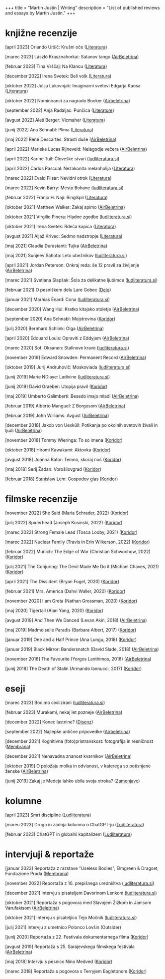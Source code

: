+++
title = "Martin Justin | Writing"
description = "List of published reviews and essays by Martin Justin."
+++

# knjižne recenzije

[april 2023] Orlando Uršič: Krušni oče ([Literatura](https://www.ludliteratura.si/knjigarna/revije/382/))

[marec 2023] László Krasznahorkai: Satanov tango ([AirBeletrina](https://www.airbeletrina.si/clanek/anatomija-razpadanja))

[februar 2023] Tina Vrščaj: Na Klancu ([Literatura](https://www.ludliteratura.si/revija/379-380/))

[december 2022] Irena Svetek: Beli volk ([Literatura](https://www.ludliteratura.si/revija/377-378/))

[oktober 2022] Julija Lukovnjak: Imaginarni svetovi Edgarja Kaosa ([Literatura](https://www.ludliteratura.si/revija/376/))

[oktober 2022] Nominiranci za nagrado Booker ([Airbeletrina](http://www.airbeletrina.si/clanek/o-cem-govorijo-romani-ki-se-potegujejo-za-nagrado-booker))

[september 2022] Anja Radaljac: Punčica ([Literature](https://www.ludliteratura.si/revija/375/))

[avgust 2022] Aleš Berger: Vicmaher ([Literatura](https://www.ludliteratura.si/revija/374/))

[junij 2022] Ana Schnabl: Plima ([Literatura](https://www.ludliteratura.si/revija/372-373/))

[maj 2022] René Descartes: Strasti duše ([AirBeletrina](http://www.airbeletrina.si/clanek/descartesove-strasti))

[april 2022] Marieke Lucas Rijneveld: Nelagodje večera ([AirBeletrina](http://www.airbeletrina.si/clanek/zrkla-kot-frnikole))

[april 2022] Karine Tuil: Človeške stvari ([ludliteratura.si](https://www.ludliteratura.si/kritika-komentar/o-senzacionalisticnih-blurbih/))

[april 2022] Carlos Pascual: Nezakonita melanholija ([Literatura](https://www.ludliteratura.si/revija/370/))

[marec 2022] Evald Flisar: Nevidni otrok ([Literatura](https://www.ludliteratura.si/revija/369/))

[marec 2022] Kevin Barry: Mesto Bohane ([ludliteratura.si](https://www.ludliteratura.si/kritika-komentar/dogodek-v-mestu-bohane/))

[februar 2022] Franjo H. Naji: Ringlšpil ([Literatura](https://www.ludliteratura.si/revija/367-368/))

[oktober 2021] Matthew Walker: Zakaj spimo ([AirBeletrina](http://www.airbeletrina.si/clanek/namisljene-epidemije-in-izginuli-stolpci))

[oktober 2021] Virgilio Pinera: Hladne zgodbe ([ludliteratura.si](https://www.ludliteratura.si/imena-avtorjev/martin-justin/)) 

[oktober 2021] Irena Svetek: Rdeča kapica ([Literatura](https://www.ludliteratura.si/revija/364/))

[avgust 2021] Aljaž Krivec: Sedmo nadstropje ([Literatura](https://www.ludliteratura.si/revija/362/))

[maj 2021] Claudia Durastanti: Tujka ([AirBeletrina](http://www.airbeletrina.si/clanek/tehnologija-ki-razkriva-svet)) 

[maj 2021] Sunjeev Sahota: Leto ubežnikov ([ludliteratura.si](https://www.ludliteratura.si/kritika-komentar/delal-bom-vec/)) 

[april 2021] Jordan Peterson: Onkraj reda: še 12 pravil za življenje ([AirBeletrina](http://www.airbeletrina.si/clanek/onkraj-reda-in-nereda))

[marec 2021] Svetlana Slapšak: Šola za delikatne ljubimce ([ludliteratura.si](https://www.ludliteratura.si/kritika-komentar/delikatna-ljubezen/))

[februar 2021] O pesniškem delu Lare Gobec ([Delo](https://www.delo.si/kultura/knjiga/moznost-dotika-v-hladnem-svetu-o-poeziji-lare-gobec/)) 

[januar 2021] Marhias Énard: Cona ([ludliteratura.si](https://www.ludliteratura.si/kritika-komentar/med-sencami-v-hadu-globinah/))

[december 2020] Wang Hui: Kratko kitajsko stoletje ([AirBeletrina](http://www.airbeletrina.si/clanek/v-iskanju-nove-politike)) 

[september 2020] Ana Schnabl: Mojstrovina ([Koridor](http://koridor-ku.si/literatura/ana-schnabl-mojstrovina/))

[julij 2020] Bernhard Schlink: Olga ([AirBeletrina](http://www.airbeletrina.si/clanek/med-prizemljenim-zivljenjem-in-sanjami-o-velikih-idealih)) 

[april 2020] Édouard Louis: Opraviti z Eddyjem ([AirBeletrina](http://www.airbeletrina.si/clanek/pretresljiv-in-cudovito-nenavaden-tekst)) 

[marec 2020] Sofi Oksanen: Stalinove krave ([ludliteratura.si](http://www.ludliteratura.si/kritika-komentar/poustvarjanje-kompleksne-mreze-dejstev/))

[november 2019] Edward Snowden: Permanent Record ([AirBeletrina](http://www.airbeletrina.si/clanek/pozitiven-politicni-naboj))

[oktober 2019] Jurij Andruhovič: Moskoviada ([ludliteratura.si](http://www.ludliteratura.si/kritika-komentar/zadnji-dnevi-imperija/))

[junij 2019] Marie NDiaye: Ladivine ([ludliteratura.si](http://www.ludliteratura.si/kritika-komentar/ples-v-maskah-2/))

[junij 2019] David Graeber: Utopija pravil ([Koridor](http://koridor-ku.si/literatura/david-graeber-utopija-pravil/))

[maj 2019] Umberto Galimberti: Besedo imajo mladi ([AirBeletrina](http://www.airbeletrina.si/clanek/besedo-mladim)) 

[februar 2019] Alberto Manguel: Z Borgesom ([AirBeletrina](http://www.airbeletrina.si/clanek/med-ogledali-in-tigri)) 

[februar 2019] John Williams: Avgust ([AirBeletrina](http://www.airbeletrina.si/clanek/svoboda-in-nujnost)) 

[december 2018] Jakob von Uexküll: Potikanja po okolnih svetovih živali in ljudi ([AirBeletrina](http://www.airbeletrina.si/clanek/obcestni-razbojniki-in-obskurna-znanstvena-literatura)) 

[november 2018] Tommy Wieringa: To so imena ([Koridor](http://koridor-ku.si/literatura/tommy-wieringa-imena/))

[oktober 2018] Hiromi Kawakami: Aktovka ([Koridor](http://koridor-ku.si/literatura/hiromi-kawakami-aktovka/))

[avgust 2018] Joanna Bator: Temno, skoraj noč ([Koridor](http://koridor-ku.si/literatura/joanna-bator-temno-skoraj-noc/)) 

[maj 2018] Serij Žadan: Vorošilovgrad ([Koridor](https://koridor-ku.si/literatura/serhij-zadan-vorosilovgrad/))

[februar 2018] Stanisław Lem: Gospodov glas ([Koridor](http://koridor-ku.si/literatura/stanislaw-lem-gospodov-glas/))

# filmske recenzije

[november 2022] She Said (Maria Schrader, 2022) ([Koridor](https://koridor-ku.si/filmtv/33-liffe-ona-ve-she-said/))

[julij 2022] Spiderhead (Joseph Kosinski, 2022) ([Koridor](https://koridor-ku.si/filmtv/spiderhead/))

[marec 2022] Strong Female Lead (Tosca Looby, 2021) ([Koridor](https://koridor-ku.si/filmtv/24-fdf-odlocna-liderka-strong-female-lead/))

[marec 2022] Nuclear Family (Travis in Erin Wilkerson, 2022) ([Koridor](https://koridor-ku.si/filmtv/24-fdf-nuklearna-druzina-nuclear-family/))

[februar 2022] Munich: The Edge of War (Christian Schwochow, 2022) ([Koridor](https://koridor-ku.si/filmtv/munchen-na-robu-vojne-munich-the-edge-of-war/))

[julij 2021] The Conjuring: The Devil Made Me Do it (Michael Chaves, 2021) ([Koridor](https://koridor-ku.si/filmtv/priklicano-zlo-kriv-je-satan-the-conjuring-the-devil-made-me-do-it/))

[april 2021] The Dissident (Bryan Fogel, 2020) ([Koridor](https://koridor-ku.si/filmtv/disident-the-dissident/))

[februar 2021] Mrs. America (Dahvi Waller, 2020) ([Koridor](https://koridor-ku.si/filmtv/gospa-amerika-mrs-america-miniserija/))

[november 2020] I am Greta (Nathan Grossman, 2020) ([Koridor](https://koridor-ku.si/filmtv/31-liffe-greta-i-am-greta/))

[maj 2020] Tigertail (Alan Yang, 2020) ([Koridor](https://koridor-ku.si/filmtv/tigertail/))

[avgust 2019] And Then We Danced (Levan Akin, 2018) ([AirBeletrina](http://www.airbeletrina.si/clanek/otvoritveni-ples))

[maj 2019] Madmoiselle Paradis (Barbara Albert, 2017) ([Koridor](https://koridor-ku.si/filmtv/madmoiselle-paradis-rez-barbara-albert/))

[januar 2019] One and a Half Prince (Ana Lungu, 2018) ([Koridor](https://koridor-ku.si/filmtv/princ-pol-one-half-prince-rez-ana-lungu/))

[januar 2019] Black Mirror: Bandersnatch (David Slade, 2018) ([AirBeletrina](http://www.airbeletrina.si/clanek/ne-zmoznost-svobodne-izbire))

[november 2018] The Favourite (Yorgos Lanthimos, 2018) ([AirBeletrina](http://www.airbeletrina.si/clanek/posiliti-torej))

[junij 2018] The Death of Stalin (Armando Iannucci, 2017) ([Koridor](https://koridor-ku.si/filmtv/stalinova-smrt-death-stalin/))

# eseji

[marec 2023] Bodimo civilizirani ([ludliteratura.si](https://www.ludliteratura.si/kritika-komentar/knjigogled/bodimo-civilizirani/))

[februar 2023] Murakami, nekaj let pozneje ([AirBeletrina](http://www.airbeletrina.si/clanek/murakami-nekaj-let-pozneje))

[december 2022] Konec lastnine? ([Disenz](https://www.disenz.net/konec-lastnine/))

[september 2022] Najlepše antične pripovedke ([Airbeletrina](http://www.airbeletrina.si/clanek/najlepse-anticne-pripovedke))

[december 2021] Kognitivna (foto)pristranskost: fotografija in resničnost ([Membrana](https://www.membrana.si/esej/kognitivna-fotopristranskost/))

[december 2021] Nenavadna znanost kvarnikov ([AirBeletrina](http://www.airbeletrina.si/clanek/nenavadna-znanost-kvarnikov))

[oktober 2019] O položaju molka in odvisnost, v katerega so potisnjene ženske ([AirBeletrina](http://www.airbeletrina.si/clanek/o-polozaju-molka-in-odvisnosti-v-katerega-so-potisnjene-zenske))

[junij 2019] Zakaj je Medeja lahko ubila svoja otroka? ([Zamenjave](https://zamenjave.wordpress.com/2019/05/31/martin-justin-zakaj-je-medeja-lahko-ubila-svoja-otroka/))

# kolumne

[april 2023] Smrt discipline ([Ludliteratura](https://www.ludliteratura.si/esej-kolumna/smrt-discipline/))

[marec 2023] Druga in zadnja kolumna o ChatGPT-ju ([Ludliteratura](https://www.ludliteratura.si/esej-kolumna/druga-in-zadnja-kolumna-o-chatgpt-ju/))

[februar 2023] ChatGPT in globalni kapitalizem ([Ludliteratura](https://www.ludliteratura.si/esej-kolumna/chatgpt-in-globalni-kapitalizem/))

# intervjuji & reportaže

[januar 2023] Reportaža z razstave "Useless Bodies", Elmgreen & Dragset, Fundazione Prada ([Membrana](https://www.membrana.si/recenzija/odvecna-telesa/))

[november 2022] Reportaža z 10. prepišnega uredništva ([ludliteratura.si](https://www.ludliteratura.si/kritika-komentar/porocilo/ker-se-spet-zanimamo-za-avtorje_ice/))

[december 2021] Intervju s pisateljem Davorinom Lenkom ([ludliteratura.si](https://www.ludliteratura.si/intervju/na-neki-tocki-sem-tako-zelel-ponotranjiti-to-patoloskost/))

[oktober 2021] Reportaža s pogovora med Slavojem Žižkom in Janisom Varufakisom ([AirBeletrina](http://www.airbeletrina.si/clanek/kapitalizem-je-propadel-prislo-je-nekaj-hujsega))

[oktober 2021] Intervju s pisateljico Tejo Močnik ([ludliteratura.si](https://www.ludliteratura.si/intervju/zgodbo-ozamem-iztisniti-si-zelim-bistvo/))

[julij 2021] Intervju z umetnico Polonco Lovšin (Outsider)

[junij 2020] Reportaža z 22. Festivala dokumentarnega filma ([Koridor](https://koridor-ku.si/filmtv/22-festival-dokumentarnega-filma-reportaza/#))

[avgust 2019] Reportaža s 25. Sarajevskega filmskega festivala ([AirBeletrina](http://www.airbeletrina.si/clanek/tekmovanje-za-srce-sarajeva))

[maj 2018] Intervju s pesnico Nino Medved ([Koridor](https://koridor-ku.si/literatura/nina-medved-vse-je-treba-tvegati/))

[marec 2018] Reportaža s pogovora s Terryjem Eagletonom ([Koridor](https://koridor-ku.si/literatura/fabula-pred-fabulo-terry-eagleton-28-2-2018-klub-cd/))
